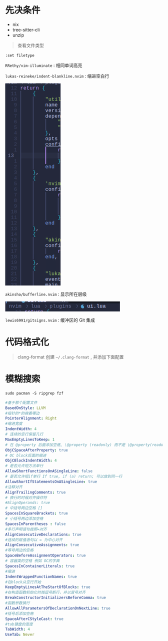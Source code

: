 # 先决条件

- nix
- tree-sitter-cli
- unzip


> 查看文件类型

```shell
:set filetype
```

`RRethy/vim-illuminate` : 相同单词高亮

`lukas-reineke/indent-blankline.nvim` : 缩进空白行

![image-20240508094642965](./assets/readme/image-20240508094642965.png)

`akinsho/bufferline.nvim` :  显示所在层级

![image-20240508094831536](./assets/readme/image-20240508094831536.png)

`lewis6991/gitsigns.nvim` : 缓冲区的 Git 集成


# 代码格式化

> clang-format
创建 `~/.clang-format` , 并添加下面配置

# 模糊搜索

```shell
sudo pacman -S ripgrep fzf
```


```yaml
#基于那个配置文件
BasedOnStyle: LLVM
#指针的*的挨着哪边
PointerAlignment: Right
#缩进宽度
IndentWidth: 4
# 连续的空行保留几行
MaxEmptyLinesToKeep: 1
# 在 @property 后面添加空格, \@property (readonly) 而不是 \@property(readonly).
ObjCSpaceAfterProperty: true
# OC block后面的缩进
ObjCBlockIndentWidth: 4
# 是否允许短方法单行
AllowShortFunctionsOnASingleLine: false
# 是否允许短if单行 If true, if (a) return; 可以放到同一行
AllowShortIfStatementsOnASingleLine: true
#注释对齐
AlignTrailingComments: true
# 换行的时候对齐操作符
#AlignOperands: true
# 中括号两边空格 [] 
SpacesInSquareBrackets: true
# 小括号两边添加空格
SpacesInParentheses : false
#多行声明语句按照=对齐
AlignConsecutiveDeclarations: true
#连续的赋值语句以 = 为中心对齐
AlignConsecutiveAssignments: true
#等号两边的空格
SpaceBeforeAssignmentOperators: true
# 容器类的空格 例如 OC的字典
SpacesInContainerLiterals: true
#缩进
IndentWrappedFunctionNames: true
#在block从空行开始
KeepEmptyLinesAtTheStartOfBlocks: true
#在构造函数初始化时按逗号断行，并以冒号对齐
BreakConstructorInitializersBeforeComma: true
#函数参数换行
AllowAllParametersOfDeclarationOnNextLine: true
#括号后添加空格
SpaceAfterCStyleCast: true
#tab键盘的宽度
TabWidth: 4
UseTab: Never
```
